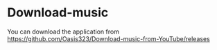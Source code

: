 # Download-music
 
You can download the application from https://github.com/Oasis323/Download-music-from-YouTube/releases
